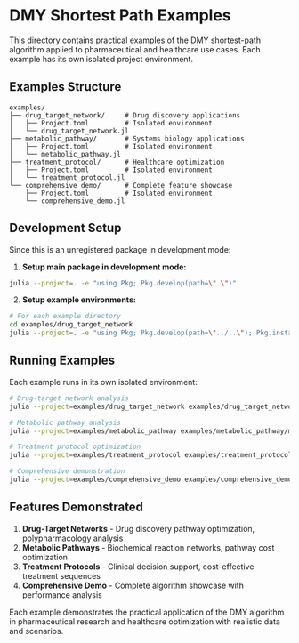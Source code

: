 # DMY Shortest Path Examples

This directory contains practical examples of the DMY shortest-path algorithm applied to pharmaceutical and healthcare use cases. Each example has its own isolated project environment.

## Examples Structure

```
examples/
├── drug_target_network/     # Drug discovery applications
│   ├── Project.toml         # Isolated environment
│   └── drug_target_network.jl
├── metabolic_pathway/       # Systems biology applications  
│   ├── Project.toml         # Isolated environment
│   └── metabolic_pathway.jl
├── treatment_protocol/      # Healthcare optimization
│   ├── Project.toml         # Isolated environment
│   └── treatment_protocol.jl
└── comprehensive_demo/      # Complete feature showcase
    ├── Project.toml         # Isolated environment
    └── comprehensive_demo.jl
```

## Development Setup

Since this is an unregistered package in development mode:

1. **Setup main package in development mode:**
```bash
julia --project=. -e "using Pkg; Pkg.develop(path=\".\")"
```

2. **Setup example environments:**
```bash
# For each example directory
cd examples/drug_target_network
julia --project=. -e "using Pkg; Pkg.develop(path=\"../..\"); Pkg.instantiate()"
```

## Running Examples

Each example runs in its own isolated environment:

```bash
# Drug-target network analysis
julia --project=examples/drug_target_network examples/drug_target_network/drug_target_network.jl

# Metabolic pathway analysis
julia --project=examples/metabolic_pathway examples/metabolic_pathway/metabolic_pathway.jl

# Treatment protocol optimization
julia --project=examples/treatment_protocol examples/treatment_protocol/treatment_protocol.jl

# Comprehensive demonstration
julia --project=examples/comprehensive_demo examples/comprehensive_demo/comprehensive_demo.jl
```

## Features Demonstrated

1. **Drug-Target Networks** - Drug discovery pathway optimization, polypharmacology analysis
2. **Metabolic Pathways** - Biochemical reaction networks, pathway cost optimization  
3. **Treatment Protocols** - Clinical decision support, cost-effective treatment sequences
4. **Comprehensive Demo** - Complete algorithm showcase with performance analysis

Each example demonstrates the practical application of the DMY algorithm in pharmaceutical research and healthcare optimization with realistic data and scenarios.